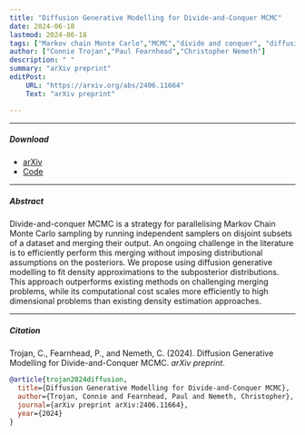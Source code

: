 ```yaml
---
title: "Diffusion Generative Modelling for Divide-and-Conquer MCMC"
date: 2024-06-18
lastmod: 2024-06-18
tags: ["Markov chain Monte Carlo","MCMC","divide and conquer", "diffusion models"]
author: ["Connie Trojan","Paul Fearnhead","Christopher Nemeth"]
description: " "
summary: "arXiv preprint"
editPost:
    URL: "https://arxiv.org/abs/2406.11664"
    Text: "arXiv preprint"

---
```


---


##### Download

+ [arXiv](https://arxiv.org/abs/2406.11664)
+ [Code](https://github.com/ctrojan/DiffusionDnC)

---
##### Abstract

Divide-and-conquer MCMC is a strategy for parallelising Markov Chain Monte Carlo sampling by running independent samplers on disjoint subsets of a dataset and merging their output. An ongoing challenge in the literature is to efficiently perform this merging without imposing distributional assumptions on the posteriors. We propose using diffusion generative modelling to fit density approximations to the subposterior distributions. This approach outperforms existing methods on challenging merging problems, while its computational cost scales more efficiently to high dimensional problems than existing density estimation approaches.

---
##### Citation

Trojan, C., Fearnhead, P., and Nemeth, C. (2024). Diffusion Generative Modelling for Divide-and-Conquer MCMC. *arXiv preprint*.

```BibTeX
@article{trojan2024diffusion,
  title={Diffusion Generative Modelling for Divide-and-Conquer MCMC},
  author={Trojan, Connie and Fearnhead, Paul and Nemeth, Christopher},
  journal={arXiv preprint arXiv:2406.11664},
  year={2024}
}
```